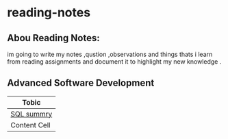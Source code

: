 # reading-notes

##  Abou Reading Notes:    
  
  im going to write my notes ,qustion ,observations and things thats i learn from  reading assignments and  document it to highlight my new knowledge .

  ## Advanced Software Development

  | Tobic  |
| -------------| 
| [SQL summry](reading-notes/not-sql/sql.md)  |  
| Content Cell | 
